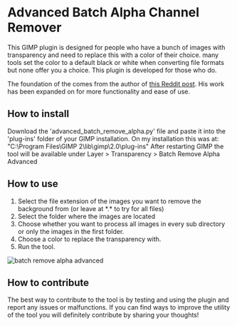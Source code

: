 # Advanced Batch Alpha Channel Remover
This GIMP plugin is designed for people who have a bunch of images with transparency and need to replace this with a color of their choice. many tools set the color to a default black or white when converting file formats but none offer you a choice. This plugin is developed for those who do.

The foundation of the comes from the author of [this Reddit post](https://www.reddit.com/r/GIMP/comments/xcep2/how_to_remove_alpha_channel_from_a_ton_of_images/). His work has been expanded on for more functionality and ease of use.

## How to install
Download the 'advanced_batch_remove_alpha.py' file and paste it into the 'plug-ins' folder of your GIMP installation. On my installation this was at: 
"C:\Program Files\GIMP 2\lib\gimp\2.0\plug-ins\"
After restarting GIMP the tool will be available under Layer > Transparency > Batch Remove Alpha Advanced

## How to use
1. Select the file extension of the images you want to remove the background from (or leave at \*.* to try for all files)
2. Select the folder where the images are located
3. Choose whether you want to process all images in every sub directory or only the images in the first folder.
4. Choose a color to replace the transparency with.
5. Run the tool.

![batch remove alpha advanced](https://user-images.githubusercontent.com/36103001/65701771-2a350980-e082-11e9-9cc9-86c4e3e603ea.PNG)
## How to contribute
The best way to contribute to the tool is by testing and using the plugin and report any issues or malfunctions. If you can find ways to improve the utility of the tool you will definitely contribute by sharing your thoughts!